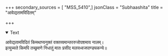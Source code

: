 +++
secondary_sources = [ "MSS_5410",]
jsonClass = "Subhaashita"
title = "आवेद्यतामविदितम्"

+++

<details open><summary>Text</summary>

आवेद्यतामविदितं किमथाप्यनुक्तं वक्तव्यमान्तररुजोपशमाय नालम्।  
इत्युच्यते किमपि तच्छ्रवणे निधातुं मातः प्रसीद मलयध्वजपाण्ड्यकन्ये॥
</details>
